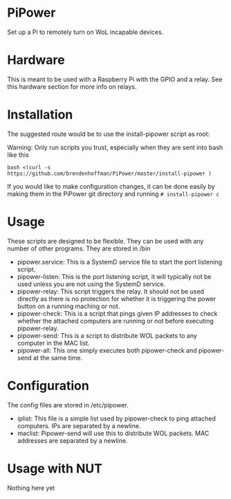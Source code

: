 # PiPower
Set up a Pi to remotely turn on WoL incapable devices.

# Hardware
This is meant to be used with a Raspberry Pi with the GPIO and a relay. See this hardware section for more info on relays.

# Installation
The suggested route would be to use the install-pipower script as root: 

Warning: Only run scripts you trust, especially when they are sent into bash like this

`bash <(curl -s https://github.com/brendenhoffman/PiPower/master/install-pipower )`

If you would like to make configuration changes, it can be done easily by making them in the PiPower git directory and running `# install-pipower c`

# Usage
These scripts are designed to be flexible. They can be used with any number of other programs. They are stored in /bin
* pipower.service: This is a SystemD service file to start the port listening script.
* pipower-listen: This is the port listening script, it will typically not be used unless you are not using the SystemD service.
* pipower-relay: This script triggers the relay. It should not be used directly as there is no protection for whether it is triggering the power button on a running maching or not.
* pipower-check: This is a script that pings given IP addresses to check whether the attached computers are running or not before executing pipower-relay.
* pipower-send: This is a script to distribute WOL packets to any computer in the MAC list.
* pipower-all: This one simply executes both pipower-check and pipower-send at the same time.

# Configuration
The config files are stored in /etc/pipower.
* iplist: This file is a simple list used by pipower-check to ping attached computers. IPs are separated by a newline.
* maclist: Pipower-send will use this to distribute WOL packets. MAC addresses are separated by a newline.

# Usage with NUT
Nothing here yet
